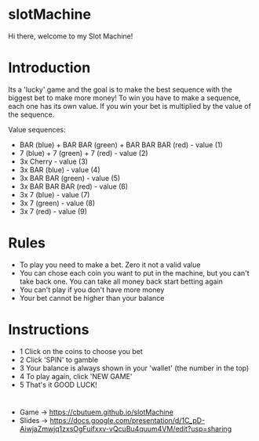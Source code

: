 # slotMachine

Hi there, welcome to my Slot Machine!

# Introduction 

Its a 'lucky' game and the goal is to make the best sequence with the biggest bet to make more money!
To win you have to make a sequence, each one has its own value. If you win your bet is multiplied by the value of the sequence.

Value sequences:

- BAR (blue) + BAR BAR (green) + BAR BAR BAR (red) - value (1)
- 7 (blue) + 7 (green) + 7 (red) - value (2)
- 3x Cherry - value (3)
- 3x BAR (blue) - value (4)
- 3x BAR BAR (green) - value (5)
- 3x BAR BAR BAR (red) - value (6)
- 3x 7 (blue) - value (7)
- 3x 7 (green) - value (8)
- 3x 7 (red) - value (9)

# Rules
- To play you need to make a bet. Zero it not a valid value
- You can chose each coin you want to put in the machine, but you can't take back one. You can take all money back start betting again
- You can't play if you don't have more money
- Your bet cannot be higher than your balance

# Instructions

- 1 Click on the coins to choose you bet
- 2 Click 'SPIN' to gamble
- 3 Your balance is always shown in your 'wallet' (the number in the top)
- 4 To play again, click 'NEW GAME'
- 5 That's it GOOD LUCK!
# 
- Game -> https://cbutuem.github.io/slotMachine
- Slides -> https://docs.google.com/presentation/d/1C_pD-AiwjaZmwjq1zxsOgFuifxxv-vQcuBu4quum4VM/edit?usp=sharing


